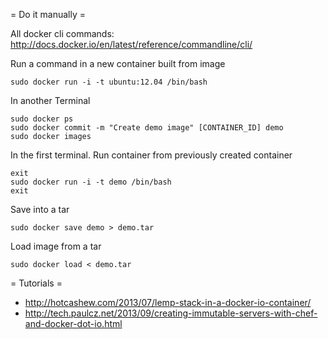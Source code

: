 = Do it manually =

All docker cli commands: http://docs.docker.io/en/latest/reference/commandline/cli/

Run a command in a new container built from image

    sudo docker run -i -t ubuntu:12.04 /bin/bash

In another Terminal

    sudo docker ps
    sudo docker commit -m "Create demo image" [CONTAINER_ID] demo
    sudo docker images

In the first terminal. Run container from previously created container

    exit
    sudo docker run -i -t demo /bin/bash
    exit

Save into a tar

    sudo docker save demo > demo.tar

Load image from a tar

    sudo docker load < demo.tar

= Tutorials =

* http://hotcashew.com/2013/07/lemp-stack-in-a-docker-io-container/
* http://tech.paulcz.net/2013/09/creating-immutable-servers-with-chef-and-docker-dot-io.html
